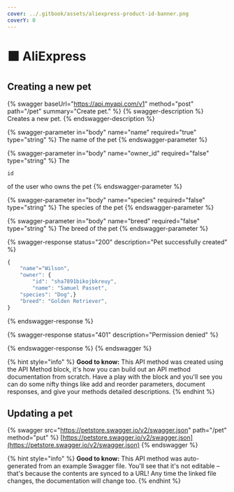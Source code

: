 ```yaml
---
cover: ../.gitbook/assets/aliexpress-product-id-banner.png
coverY: 0
---
```


# 🟧 AliExpress

## Creating a new pet

{% swagger baseUrl="https://api.myapi.com/v1" method="post" path="/pet" summary="Create pet." %}
{% swagger-description %}
Creates a new pet.
{% endswagger-description %}

{% swagger-parameter in="body" name="name" required="true" type="string" %}
The name of the pet
{% endswagger-parameter %}

{% swagger-parameter in="body" name="owner_id" required="false" type="string" %}
The 

`id`

 of the user who owns the pet
{% endswagger-parameter %}

{% swagger-parameter in="body" name="species" required="false" type="string" %}
The species of the pet
{% endswagger-parameter %}

{% swagger-parameter in="body" name="breed" required="false" type="string" %}
The breed of the pet
{% endswagger-parameter %}

{% swagger-response status="200" description="Pet successfully created" %}
```javascript
{
    "name"="Wilson",
    "owner": {
        "id": "sha7891bikojbkreuy",
        "name": "Samuel Passet",
    "species": "Dog",}
    "breed": "Golden Retriever",
}
```
{% endswagger-response %}

{% swagger-response status="401" description="Permission denied" %}

{% endswagger-response %}
{% endswagger %}

{% hint style="info" %}
**Good to know:** This API method was created using the API Method block, it's how you can build out an API method documentation from scratch. Have a play with the block and you'll see you can do some nifty things like add and reorder parameters, document responses, and give your methods detailed descriptions.
{% endhint %}

## Updating a pet

{% swagger src="https://petstore.swagger.io/v2/swagger.json" path="/pet" method="put" %}
[https://petstore.swagger.io/v2/swagger.json](https://petstore.swagger.io/v2/swagger.json)
{% endswagger %}

{% hint style="info" %}
**Good to know:** This API method was auto-generated from an example Swagger file. You'll see that it's not editable – that's because the contents are synced to a URL! Any time the linked file changes, the documentation will change too.
{% endhint %}
